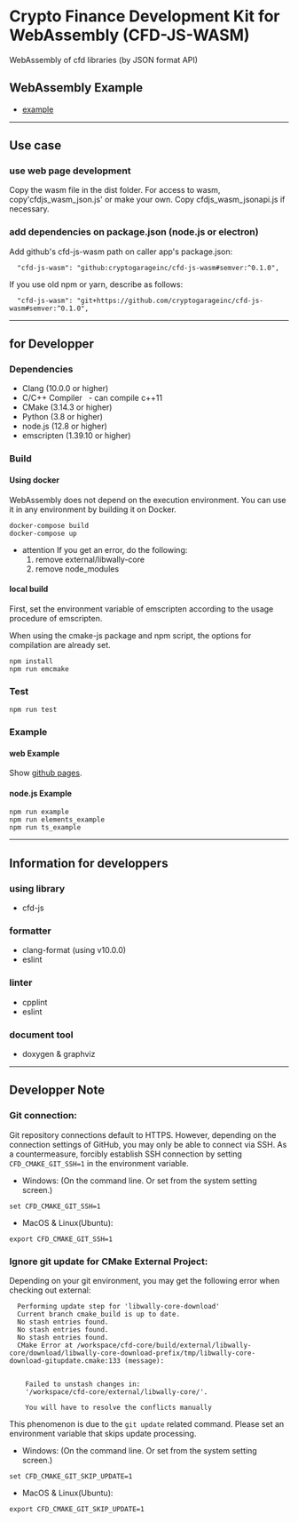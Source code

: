 # Crypto Finance Development Kit for WebAssembly (CFD-JS-WASM)

WebAssembly of cfd libraries (by JSON format API)

## WebAssembly Example

- [example](https://cryptogarageinc.github.io/cfd-js-wasm/example/index.html)

<!-- TODO: Write Summary and Overview

## Overview

-->

---

## Use case

### use web page development

Copy the wasm file in the dist folder. For access to wasm, copy'cfdjs_wasm_json.js' or make your own.
Copy cfdjs_wasm_jsonapi.js if necessary.

### add dependencies on package.json (node.js or electron)

Add github's cfd-js-wasm path on caller app's package.json:
```
  "cfd-js-wasm": "github:cryptogarageinc/cfd-js-wasm#semver:^0.1.0",
```

If you use old npm or yarn, describe as follows:
```
  "cfd-js-wasm": "git+https://github.com/cryptogarageinc/cfd-js-wasm#semver:^0.1.0",
```

---

## for Developper

### Dependencies

- Clang (10.0.0 or higher)
- C/C++ Compiler
  - can compile c++11
- CMake (3.14.3 or higher)
- Python (3.8 or higher)
- node.js (12.8 or higher)
- emscripten (1.39.10 or higher)

### Build

#### Using docker

WebAssembly does not depend on the execution environment.
You can use it in any environment by building it on Docker.

```
docker-compose build
docker-compose up
```

- attention
  If you get an error, do the following:
  1. remove external/libwally-core
  2. remove node_modules

#### local build

First, set the environment variable of emscripten according to the usage procedure of emscripten.

When using the cmake-js package and npm script, the options for compilation are already set.

```Shell
npm install
npm run emcmake
```

### Test

```Shell
npm run test
```

### Example

#### web Example

Show [github pages](https://cryptogarageinc.github.io/cfd-js-wasm/example/index.html).

#### node.js Example

```
npm run example
npm run elements_example
npm run ts_example
```

---

## Information for developpers

### using library

- cfd-js

### formatter

- clang-format (using v10.0.0)
- eslint

### linter

- cpplint
- eslint

### document tool

- doxygen & graphviz

---

## Developper Note

### Git connection:

Git repository connections default to HTTPS.
However, depending on the connection settings of GitHub, you may only be able to connect via SSH.
As a countermeasure, forcibly establish SSH connection by setting `CFD_CMAKE_GIT_SSH=1` in the environment variable.

- Windows: (On the command line. Or set from the system setting screen.)
```
set CFD_CMAKE_GIT_SSH=1
```

- MacOS & Linux(Ubuntu):
```
export CFD_CMAKE_GIT_SSH=1
```

### Ignore git update for CMake External Project:

Depending on your git environment, you may get the following error when checking out external:
```
  Performing update step for 'libwally-core-download'
  Current branch cmake_build is up to date.
  No stash entries found.
  No stash entries found.
  No stash entries found.
  CMake Error at /workspace/cfd-core/build/external/libwally-core/download/libwally-core-download-prefix/tmp/libwally-core-download-gitupdate.cmake:133 (message):


    Failed to unstash changes in:
    '/workspace/cfd-core/external/libwally-core/'.

    You will have to resolve the conflicts manually
```

This phenomenon is due to the `git update` related command.
Please set an environment variable that skips update processing.

- Windows: (On the command line. Or set from the system setting screen.)
```
set CFD_CMAKE_GIT_SKIP_UPDATE=1
```

- MacOS & Linux(Ubuntu):
```
export CFD_CMAKE_GIT_SKIP_UPDATE=1
```
